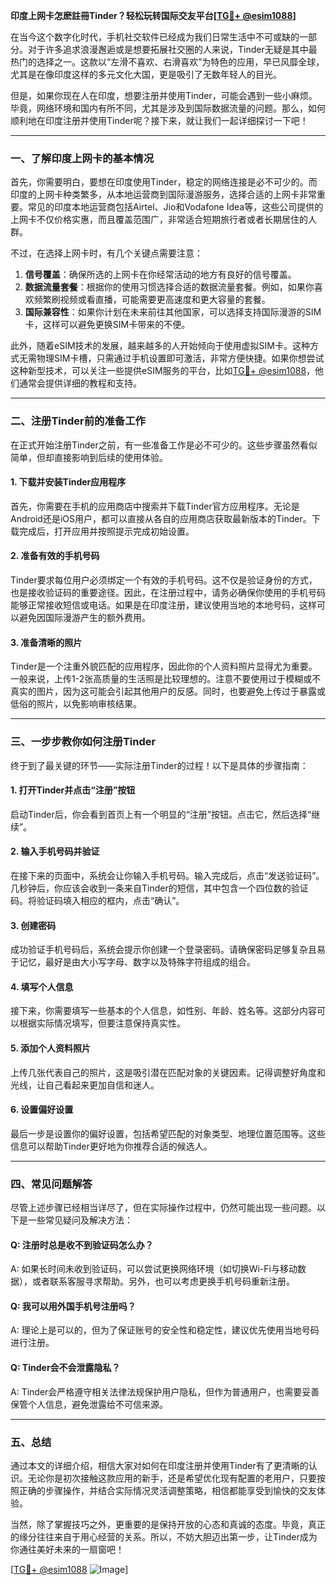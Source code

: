 **印度上网卡怎麽註冊Tinder？轻松玩转国际交友平台[[TG💪+ @esim1088](https://t.me/s/esim1088)]**

在当今这个数字化时代，手机社交软件已经成为我们日常生活中不可或缺的一部分。对于许多追求浪漫邂逅或是想要拓展社交圈的人来说，Tinder无疑是其中最热门的选择之一。这款以“左滑不喜欢、右滑喜欢”为特色的应用，早已风靡全球，尤其是在像印度这样的多元文化大国，更是吸引了无数年轻人的目光。

但是，如果你现在人在印度，想要注册并使用Tinder，可能会遇到一些小麻烦。毕竟，网络环境和国内有所不同，尤其是涉及到国际数据流量的问题。那么，如何顺利地在印度注册并使用Tinder呢？接下来，就让我们一起详细探讨一下吧！

---

### **一、了解印度上网卡的基本情况**

首先，你需要明白，要想在印度使用Tinder，稳定的网络连接是必不可少的。而印度的上网卡种类繁多，从本地运营商到国际漫游服务，选择合适的上网卡非常重要。常见的印度本地运营商包括Airtel、Jio和Vodafone Idea等，这些公司提供的上网卡不仅价格实惠，而且覆盖范围广，非常适合短期旅行者或者长期居住的人群。

不过，在选择上网卡时，有几个关键点需要注意：

1. **信号覆盖**：确保所选的上网卡在你经常活动的地方有良好的信号覆盖。
2. **数据流量套餐**：根据你的使用习惯选择合适的数据流量套餐。例如，如果你喜欢频繁刷视频或看直播，可能需要更高速度和更大容量的套餐。
3. **国际兼容性**：如果你计划在未来前往其他国家，可以选择支持国际漫游的SIM卡，这样可以避免更换SIM卡带来的不便。

此外，随着eSIM技术的发展，越来越多的人开始倾向于使用虚拟SIM卡。这种方式无需物理SIM卡槽，只需通过手机设置即可激活，非常方便快捷。如果你想尝试这种新型技术，可以关注一些提供eSIM服务的平台，比如[TG💪+ @esim1088](https://t.me/s/esim1088)，他们通常会提供详细的教程和支持。

---

### **二、注册Tinder前的准备工作**

在正式开始注册Tinder之前，有一些准备工作是必不可少的。这些步骤虽然看似简单，但却直接影响到后续的使用体验。

#### **1. 下载并安装Tinder应用程序**
首先，你需要在手机的应用商店中搜索并下载Tinder官方应用程序。无论是Android还是iOS用户，都可以直接从各自的应用商店获取最新版本的Tinder。下载完成后，打开应用并按照提示完成初始设置。

#### **2. 准备有效的手机号码**
Tinder要求每位用户必须绑定一个有效的手机号码。这不仅是验证身份的方式，也是接收验证码的重要途径。因此，在注册过程中，请务必确保你使用的手机号码能够正常接收短信或电话。如果是在印度注册，建议使用当地的本地号码，这样可以避免因国际漫游产生的额外费用。

#### **3. 准备清晰的照片**
Tinder是一个注重外貌匹配的应用程序，因此你的个人资料照片显得尤为重要。一般来说，上传1-2张高质量的生活照是比较理想的。注意不要使用过于模糊或不真实的图片，因为这可能会引起其他用户的反感。同时，也要避免上传过于暴露或低俗的照片，以免影响审核结果。

---

### **三、一步步教你如何注册Tinder**

终于到了最关键的环节——实际注册Tinder的过程！以下是具体的步骤指南：

#### **1. 打开Tinder并点击“注册”按钮**
启动Tinder后，你会看到首页上有一个明显的“注册”按钮。点击它，然后选择“继续”。

#### **2. 输入手机号码并验证**
在接下来的页面中，系统会让你输入手机号码。输入完成后，点击“发送验证码”。几秒钟后，你应该会收到一条来自Tinder的短信，其中包含一个四位数的验证码。将验证码填入相应的框内，点击“确认”。

#### **3. 创建密码**
成功验证手机号码后，系统会提示你创建一个登录密码。请确保密码足够复杂且易于记忆，最好是由大小写字母、数字以及特殊字符组成的组合。

#### **4. 填写个人信息**
接下来，你需要填写一些基本的个人信息，如性别、年龄、姓名等。这部分内容可以根据实际情况填写，但要注意保持真实性。

#### **5. 添加个人资料照片**
上传几张代表自己的照片，这是吸引潜在匹配对象的关键因素。记得调整好角度和光线，让自己看起来更加自信和迷人。

#### **6. 设置偏好设置**
最后一步是设置你的偏好设置，包括希望匹配的对象类型、地理位置范围等。这些信息可以帮助Tinder更好地为你推荐合适的候选人。

---

### **四、常见问题解答**

尽管上述步骤已经相当详尽了，但在实际操作过程中，仍然可能出现一些问题。以下是一些常见疑问及解决方法：

#### **Q: 注册时总是收不到验证码怎么办？**
A: 如果长时间未收到验证码，可以尝试更换网络环境（如切换Wi-Fi与移动数据），或者联系客服寻求帮助。另外，也可以考虑更换手机号码重新注册。

#### **Q: 我可以用外国手机号注册吗？**
A: 理论上是可以的，但为了保证账号的安全性和稳定性，建议优先使用当地号码进行注册。

#### **Q: Tinder会不会泄露隐私？**
A: Tinder会严格遵守相关法律法规保护用户隐私，但作为普通用户，也需要妥善保管个人信息，避免泄露给不可信来源。

---

### **五、总结**

通过本文的详细介绍，相信大家对如何在印度注册并使用Tinder有了更清晰的认识。无论你是初次接触这款应用的新手，还是希望优化现有配置的老用户，只要按照正确的步骤操作，并结合实际情况灵活调整策略，相信都能享受到愉快的交友体验。

当然，除了掌握技巧之外，更重要的是保持开放的心态和真诚的态度。毕竟，真正的缘分往往来自于用心经营的关系。所以，不妨大胆迈出第一步，让Tinder成为你通往美好未来的一扇窗吧！

[[TG💪+ @esim1088](https://t.me/s/esim1088) ![Image](https://i.postimg.cc/4NQfJmqS/Snipaste-2025-05-13-00-14-12.png)]